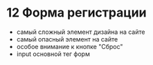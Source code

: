 # 12 Форма регистрации
- самый сложный элемент дизайна на сайте
- самый опасный элемент на сайте
- особое внимание к кнопке "Сброс"
- input основной тег форм

